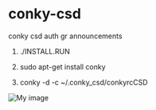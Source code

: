 conky-csd
=========

conky csd auth gr announcements


1. ./INSTALL.RUN

2. sudo apt-get install conky

3. conky -d -c ~/.conky_csd/conkyrcCSD

![My image](dl.dropbox.com/u/1031100/forums/Screenshot%20from%202012-05-29%2016%3A25%3A04.png)
